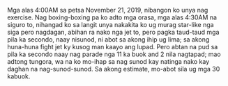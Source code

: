 Mga alas 4:00AM sa petsa November 21, 2019, nibangon ko unya nag exercise. Nag boxing-boxing pa ko adto mga orasa, mga alas 4:30AM na siguro to, nihangad ko sa langit unya nakakita ko ug murag star-like nga siga pero nagdagan, abihan ra nako nga jet to, pero pagka taud-taud mga pila ka secondo, naay nisunod, ni abot sa akong ihip ug lima; sa akong huna-huna fight jet ky kusog man kaayo ang lupad. Pero abtan na pud sa pila ka secondo naay nag parade nga 11 ka buok and 2 nila nagtapad; mao adtong tungora, wa na ko mo-ihap sa nag sunod kay natinga nako kay daghan na nag-sunod-sunod. Sa akong estimate, mo-abot sila ug mga 30 kabuok.

